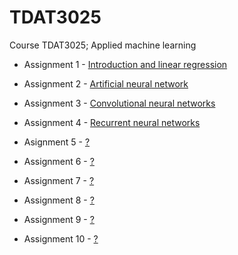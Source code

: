 # TDAT3025
Course TDAT3025; Applied machine learning

* Assignment 1 - [Introduction and linear regression](/assignment_1)

* Assignment 2 - [Artificial neural network](/assignment_2)

* Assignment 3 - [Convolutional neural networks](/assignment_3)

* Assignment 4 - [Recurrent neural networks](/assignment_4)

* Asignment 5 - [?](/assignment_5)

* Assignment 6 - [?](/assignment_6)

* Assignment 7 - [?](/assignment_7)

* Assignment 8 - [?](/assignment_8)

* Assignment 9 - [?](/assignment_9)

* Assignment 10 - [?](/assignment_10)
